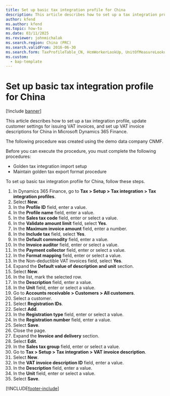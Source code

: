 ```yaml
---
title: Set up basic tax integration profile for China
description: This article describes how to set up a tax integration profile, update customer settings for issuing VAT invoices, and set up VAT invoice descriptions for China in Microsoft Dynamics 365 Finance.
author: kfend
ms.author: kfend
ms.topic: how-to
ms.date: 03/11/2025
ms.reviewer: johnmichalak
ms.search.region: China (PRC)
ms.search.validFrom: 2016-06-30
ms.search.form: TaxProfileTable_CN, HcmWorkerLookUp, UnitOfMeasureLookup, CustTable, LogisticsPostalAddress, TaxGroupLookup, VATInvoiceDescTable_CN
ms.custom: 
  - bap-template
---
```


# Set up basic tax integration profile for China

[!include [banner](../../includes/banner.md)]

This article describes how to set up a tax integration profile, update customer settings for issuing VAT invoices, and set up VAT invoice descriptions for China in Microsoft Dynamics 365 Finance.

The following procedure was created using the demo data company CNMF.

Before you can execute the procedure, you must complete the following procedures:
- Golden tax integration import setup
- Maintain golden tax export format procedure

To set up basic tax integration profile for China, follow these steps.

1. In Dynamics 365 Finance, go to **Tax \> Setup \> Tax integration \> Tax integration profiles**.
1. Select **New**.
1. In the **Profile ID** field, enter a value.
1. In the **Profile name** field, enter a value.
1. In the **Sales tax code** field, enter or select a value.
1. In the **Validate amount limit** field, select **Yes**.
1. In the **Maximum invoice amount** field, enter a number.
1. In the **Include tax** field, select **Yes**.
1. In the **Default commodity** field, enter a value.
1. In the **Invoice auditor** field, enter or select a value.
1. In the **Payment collector** field, enter or select a value.
1. In the **Format mapping** field, enter or select a value.
1. In the Non-deductible VAT invoices field, select **Yes**.
1. Expand the **Default value of description and unit** section.
1. Select **New**.
1. In the list, mark the selected row.
1. In the **Description** field, enter a value.
1. In the **Unit** field, enter or select a value.
1. Go to **Accounts receivable \> Customers \> All customers**.
1. Select a customer.
1. Select **Registration IDs**.
1. Select **Add**.
1. In the **Registration type** field, enter or select a value.
1. In the **Registration number** field, enter a value.
1. Select **Save**.
1. Close the page.
1. Expand the **Invoice and delivery** section.
1. Select **Edit**.
1. In the **Sales tax group** field, enter or select a value.
1. Go to **Tax \> Setup \> Tax integration \> VAT invoice description**.
1. Select **New**.
1. In the **VAT invoice description ID** field, enter a value.
1. In the **Description** field, enter a value.
1. In the **Unit** field, enter or select a value.
1. Select **Save**.



[!INCLUDE[footer-include](../../../includes/footer-banner.md)]
